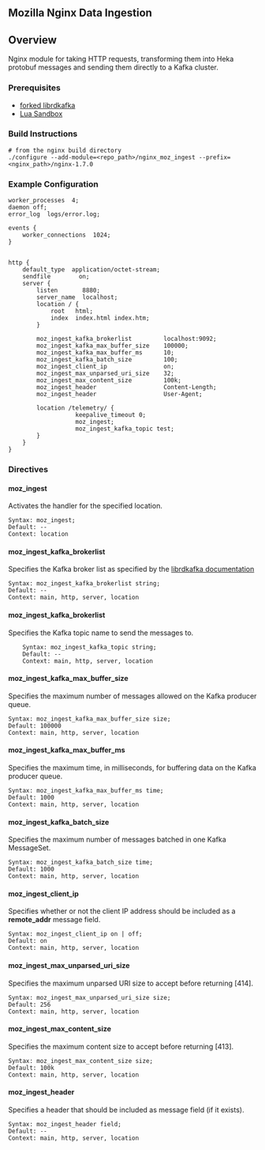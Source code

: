 Mozilla Nginx Data Ingestion
----------------------------

## Overview
Nginx module for taking HTTP requests, transforming them into Heka
protobuf messages and sending them directly to a Kafka cluster.

### Prerequisites
* [forked librdkafka](https://github.com/trink/librdkafka/tree/dr_no_poll)
* [Lua Sandbox](https://github.com/mozilla-services/lua_sandbox)

### Build Instructions
    
    # from the nginx build directory
    ./configure --add-module=<repo_path>/nginx_moz_ingest --prefix=<nginx_path>/nginx-1.7.0

### Example Configuration
```
worker_processes  4;
daemon off;
error_log  logs/error.log;

events {
    worker_connections  1024;
}


http {
    default_type  application/octet-stream;
    sendfile        on;
    server {
        listen       8880;
        server_name  localhost;
        location / {
            root   html;
            index  index.html index.htm;
        }

        moz_ingest_kafka_brokerlist         localhost:9092;
        moz_ingest_kafka_max_buffer_size    100000;
        moz_ingest_kafka_max_buffer_ms      10;
        moz_ingest_kafka_batch_size         100;
        moz_ingest_client_ip                on;
        moz_ingest_max_unparsed_uri_size    32;
        moz_ingest_max_content_size         100k;
        moz_ingest_header                   Content-Length;
        moz_ingest_header                   User-Agent;

        location /telemetry/ {
                   keepalive_timeout 0;
                   moz_ingest;
                   moz_ingest_kafka_topic test;
        }
    }
}
```

### Directives

#### moz_ingest
Activates the handler for the specified location.

    Syntax: moz_ingest;
    Default: --
    Context: location

#### moz_ingest_kafka_brokerlist
Specifies the Kafka broker list as specified by the 
[librdkafka documentation](https://github.com/trink/librdkafka/blob/dr_no_poll/src/rdkafka.h#L2258)

    Syntax: moz_ingest_kafka_brokerlist string;
    Default: --
    Context: main, http, server, location

#### moz_ingest_kafka_brokerlist
Specifies the Kafka topic name to send the messages to.

        Syntax: moz_ingest_kafka_topic string;
        Default: --
        Context: main, http, server, location

#### moz_ingest_kafka_max_buffer_size
Specifies the maximum number of messages allowed on the Kafka producer queue.

    Syntax: moz_ingest_kafka_max_buffer_size size;
    Default: 100000
    Context: main, http, server, location

#### moz_ingest_kafka_max_buffer_ms
Specifies the maximum time, in milliseconds, for buffering data on the Kafka producer queue.

    Syntax: moz_ingest_kafka_max_buffer_ms time;
    Default: 1000
    Context: main, http, server, location

#### moz_ingest_kafka_batch_size
Specifies the maximum number of messages batched in one Kafka MessageSet.

    Syntax: moz_ingest_kafka_batch_size time;
    Default: 1000
    Context: main, http, server, location

#### moz_ingest_client_ip
Specifies whether or not the client IP address should be included as a **remote_addr** message field.

    Syntax: moz_ingest_client_ip on | off;
    Default: on
    Context: main, http, server, location

#### moz_ingest_max_unparsed_uri_size
Specifies the maximum unparsed URI size to accept before returning [414].

    Syntax: moz_ingest_max_unparsed_uri_size size;
    Default: 256
    Context: main, http, server, location

#### moz_ingest_max_content_size
Specifies the maximum content size to accept before returning [413].

    Syntax: moz_ingest_max_content_size size;
    Default: 100k
    Context: main, http, server, location

#### moz_ingest_header
Specifies a header that should be included as message field (if it exists).

    Syntax: moz_ingest_header field;
    Default: --
    Context: main, http, server, location

